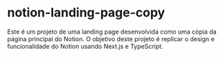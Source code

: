 # notion-landing-page-copy
Este é um projeto de uma landing page desenvolvida como uma cópia da página principal do Notion. O objetivo deste projeto é replicar o design e funcionalidade do Notion usando Next.js e TypeScript.
